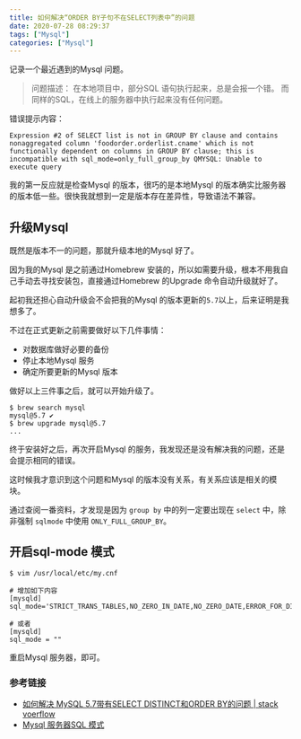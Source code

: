 ```yaml
---
title: 如何解决“ORDER BY子句不在SELECT列表中”的问题
date: 2020-07-28 08:29:37
tags: ["Mysql"]
categories: ["Mysql"]
---
```


记录一个最近遇到的Mysql 问题。

<!-- more -->

> 问题描述：
在本地项目中，部分SQL 语句执行起来，总是会报一个错。
而同样的SQL，在线上的服务器中执行起来没有任何问题。

错误提示内容：
```
Expression #2 of SELECT list is not in GROUP BY clause and contains nonaggregated column 'foodorder.orderlist.cname' which is not functionally dependent on columns in GROUP BY clause; this is incompatible with sql_mode=only_full_group_by QMYSQL: Unable to execute query
```

我的第一反应就是检查Mysql 的版本，很巧的是本地Mysql
的版本确实比服务器的版本低一些。很快我就想到一定是版本存在差异性，导致语法不兼容。

## 升级Mysql
既然是版本不一的问题，那就升级本地的Mysql 好了。

因为我的Mysql 是之前通过Homebrew 安装的，所以如需要升级，根本不用我自己手动去寻找安装包，直接通过Homebrew 的Upgrade 命令自动升级就好了。

起初我还担心自动升级会不会把我的Mysql 的版本更新的`5.7`以上，后来证明是我想多了。

不过在正式更新之前需要做好以下几件事情：
* 对数据库做好必要的备份
* 停止本地Mysql 服务
* 确定所要更新的Mysql 版本

做好以上三件事之后，就可以开始升级了。
```
$ brew search mysql
mysql@5.7 ✔
$ brew upgrade mysql@5.7
...
```
终于安装好之后，再次开启Mysql 的服务，我发现还是没有解决我的问题，还是会提示相同的错误。

这时候我才意识到这个问题和Mysql 的版本没有关系，有关系应该是相关的模块。

通过查阅一番资料，才发现是因为 `group by` 中的列一定要出现在 `select` 中，除非强制 `sqlmode` 中使用 `ONLY_FULL_GROUP_BY`。

## 开启sql-mode 模式
```
$ vim /usr/local/etc/my.cnf

# 增加如下内容
[mysqld]
sql_mode='STRICT_TRANS_TABLES,NO_ZERO_IN_DATE,NO_ZERO_DATE,ERROR_FOR_DIVISION_BY_ZERO,NO_AUTO_CREATE_USER,NO_ENGINE_SUBSTITUTION';

# 或者
[mysqld]
sql_mode = ""
```
重启Mysql 服务器，即可。

### 参考链接
* [ 如何解决 MySQL 5.7带有SELECT DISTINCT和ORDER BY的问题 | stack voerflow ](https://stackoverflow.com/questions/36829911/how-to-resolve-order-by-clause-is-not-in-select-list-caused-mysql-5-7-with-sel/39353160)
* [Mysql 服务器SQL 模式](https://dev.mysql.com/doc/refman/5.7/en/sql-mode.html)